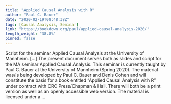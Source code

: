 ```yaml
---
title: "Applied Causal Analysis with R"
author: "Paul C. Bauer"
date: "2020-02-19T08:48:38Z"
tags: [Causal Analysis, Seminar]
link: "https://bookdown.org/paul/applied-causal-analysis-2020/"
length_weight: "38.8%"
pinned: false
---
```


Script for the seminar Applied Causal Analysis at the University of Mannheim. [...] The present document serves both as slides and script for the MA seminar Applied Causal Analysis. This seminar is currently taught by Paul C. Bauer at the University of Mannheim (Spring 2020). The material was/is being developed by Paul C. Bauer and Denis Cohen and will constitute the basis for a book entitled “Applied Causal Analysis with R” under contract with CRC Press/Chapman & Hall. There will both be a print version as well as an openly accessible web version. The material is licensed under a ...
